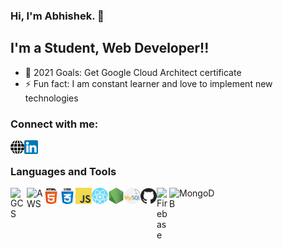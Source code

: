 ### Hi, I'm Abhishek. 👋

## I'm a Student, Web Developer!!

- 🥅 2021 Goals: Get Google Cloud Architect certificate
- ⚡ Fun fact: I am constant learner and love to implement new technologies


### Connect with me:

[<img align="left" alt="codeSTACKr.com" width="22px" src="https://github.com/ac12644/ac12644/blob/main/icons/world.png?raw=true" />][website]
[<img align="left" alt="codeSTACKr | LinkedIn" width="22px" src="https://github.com/ac12644/ac12644/blob/main/icons/linkedin.png?raw=true" />][linkedin]


<br />

### Languages and Tools
[<img align="left" alt="GCS" width="26px" src="https://www.vectorlogo.zone/logos/google_cloud/google_cloud-icon.svg" />][blank]
[<img align="left" alt="AWS" width="26px" src="https://www.logo.wine/a/logo/Amazon_Web_Services/Amazon_Web_Services-Logo.wine.svg" />][blank]
[<img align="left" alt="HTML5" width="26px" src="https://github.com/ac12644/ac12644/blob/main/icons/html-5.png?raw=true" />][blank]
[<img align="left" alt="CSS3" width="26px" src="https://github.com/ac12644/ac12644/blob/main/icons/css.png?raw=true" />][blank]
[<img align="left" alt="JavaScript" width="26px" src="https://raw.githubusercontent.com/github/explore/80688e429a7d4ef2fca1e82350fe8e3517d3494d/topics/javascript/javascript.png" />][blank]
[<img align="left" alt="React" width="26px" src="https://github.com/ac12644/ac12644/blob/main/icons/react.png?raw=true" />][blank]
[<img align="left" alt="Node.js" width="26px" src="https://raw.githubusercontent.com/github/explore/80688e429a7d4ef2fca1e82350fe8e3517d3494d/topics/nodejs/nodejs.png" />][blank]
[<img align="left" alt="MySQL" width="26px" src="https://github.com/ac12644/ac12644/blob/main/icons/mysql.png?raw=true" />][blank]
[<img align="left" alt="GitHub" width="26px" src="https://github.com/ac12644/ac12644/blob/main/icons/github.png?raw=true" />][blank]
[<img align="left" alt="Firebase" width="20px" src="https://firebase.google.com/downloads/brand-guidelines/PNG/logo-logomark.png" />][blank]
[<img align="left" alt="MongoDB" width="76px" src="https://webassets.mongodb.com/_com_assets/cms/MongoDB_Logo_FullColorBlack_RGB-4td3yuxzjs.png" />][blank]
<br />



[website]: http://portfolio-654af.web.app/
[linkedin]: https://www.linkedin.com/in/ac12644/
[blank]: https://github.com/ac12644/ac12644/tree/main/icons
